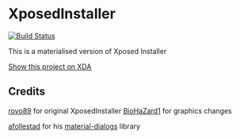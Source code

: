 XposedInstaller
===============
[![Build Status](https://travis-ci.org/Ezalor/XposedInstaller.svg?branch=master)](https://travis-ci.org/Ezalor/XposedInstaller)

This is a materialised version of Xposed Installer

[Show this project on XDA](http://forum.xda-developers.com/xposed/material-design-xposed-installer-t3137758)

Credits
-------

[rovo89](https://github.com/rovo89) for original XposedInstaller
[BioHaZard1](https://github.com/BioHaZard1) for graphics changes

[afollestad](https://github.com/afollestad) for his [material-dialogs](https://github.com/afollestad/material-dialogs) library
